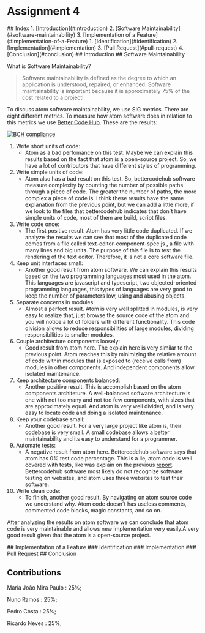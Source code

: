 # Assignment 4

<a name="index"/>
## Index
1. [Introduction](#introduction)
2. [Software Maintainability](#software-maintainability)
3. [Implementation of a Feature](#Implementation-of-a-Feature)
  1. [Identification](#identification)
  2. [Implementation](#implementation)
  3. [Pull Request](#pull-request)
4. [Conclusion](#conclusion)

<a name="introduction"/>
## Introduction

<a name="software-maintainability"/>
## Software Maintainability

What is Software Maintainability?
>Software maintainability is defined as the degree to which an application is understood, repaired, or enhanced. Software maintainability is important because it is approximately 75% of the cost related to a project!

To discuss atom software maintainability, we use SIG metrics. There are eight different metrics. To measure how atom software does in relation to this metrics we use [Better Code Hub](https://bettercodehub.com). These are the results:

[![BCH compliance](https://bettercodehub.com/edge/badge/pedro-c/atom)](https://bettercodehub.com)

1. Write short units of code:
   * Atom as a bad perfomance on this test. Maybe we can explain this results based on the fact that atom is a open-source project. So, we have a lot of contributors that have different styles of programming.
2. Write simple units of code:
   * Atom also has a bad result on this test. So, bettercodehub software measure complexity by counting the number of possible paths through a piece of code. The greater the number of paths, the more complex a piece of code is.  I think these results have the same explanation from the previous point, but we can add a little more, if we look to the files that bettercodehub indicates that don´t have simple units of code, most of them are build, script files.
3. Write code once:
   * The first positive result. Atom has very little code duplicated. If we analyze the results we can see that most of the duplicated code comes from a file called text-editor-component-spec.js , a file with many lines and big units. The purpose of this file is to test the rendering of the text editor. Therefore, it is not a core software file.
4. Keep unit interfaces small:
   * Another good result from atom software. We can explain this results based on the two programming languages ​​most used in the atom. This languages are javascript and typescript, two objected-oriented programming languages, this types of languages are very good to keep the number of parameters low, using and abusing objects.
5. Separate concerns in modules:
   * Almost a perfect result. Atom is very well splitted in modules, is very easy to realize that, just browse the source code of the atom and you will notice a lot of folders with different functionality. This code division allows to reduce responsibilities of large modules, dividing responsibilities to smaller modules.
6. Couple architecture components loosely:
   * Good result from atom here. The explain here is very similar to the previous point. Atom reaches this by minimizing the relative amount of code within modules that is exposed to (receive calls from) modules in other components. And independent components allow isolated maintenance.
7. Keep architecture components balanced:
   * Another positive result. This is accomplish based on the atom components architeture. A well-balanced software architecture is one with not too many and not too few components, with sizes that are approximately equal. And atom is very well divided, and is very easy to locate code and doing a isolated maintenance.
8. Keep your codebase small:
   * Another good result. For a very large project like atom is, their codebase is very small. A small codebase allows a better maintainability and its easy to understand for a programmer.
9. Automate tests:
   * A negative result from atom here. Bettercodehub software says that atom has 0% test code percentage. This is a lie, atom code is well covered with tests, like was explain on the previous [report](https://github.com/pedro-c/atom/blob/ESOF-Docs/ESOF%20-%20docs/4%20-%20Verification%20and%20Validation.md). Bettercodehub software most likely do not recognize software testing on websites, and atom uses three websites to test their software.
10. Write clean code:
     * To finish, another good result. By navigating on atom source code we understand why. Atom code doesn´t has useless comments, commented code blocks, magic constants, and so on.

After analyzing the results on atom software we can conclude that atom code is very maintainable and allows new implementation very easily.A very good result given that the atom is a open-source project.

<a name="Implementation-of-a-Feature"/>
## Implementation of a Feature

<a name="identification"/>
### Identification

<a name="implementation"/>
### Implementation

<a name="pull-request"/>
### Pull Request

<a name="conclusion"/>
## Conclusion


## Contributions

  Maria João Mira Paulo : 25%;

  Nuno Ramos : 25%;

  Pedro Costa : 25%;

  Ricardo Neves : 25%;
